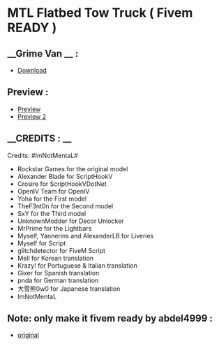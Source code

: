 # MTL Flatbed Tow Truck ( Fivem READY )

## **__Grime Van __ :**
- [Download](https://github.com/AbdeLhere/0r-flatbed)
## **__Preview__ :**
- [Preview ](https://cdn.discordapp.com/attachments/1166850708490952755/1190692414466306058/image.png?ex=65a2b9b9&is=659044b9&hm=b9cb3fb82cddf3dd71d4842cd92b4ad141146bd5a29b4f0c731edbf62ae2d1cb&)
- [Preview 2 ](https://media.discordapp.net/attachments/1166850708490952755/1190692244940918904/image.png?ex=65a2b991&is=65904491&hm=af55f447db4581b5c20fe86b16ac84808e427267bc63174bdc6f1d38d3e4308d&=&format=webp&quality=lossless&width=1440&height=657)
## **__CREDITS : __**
Credits: #ImNotMentaL#
- Rockstar Games for the original model
- Alexander Blade for ScriptHookV
- Crosire for ScriptHookVDotNet
- OpenIV Team for OpenIV
- Yoha for the First model
- TheF3nt0n for the Second model
- SxY for the Third model
- UnknownModder for Decor Unlocker
- MrPrime for the Lightbars
- Myself, Yannerins and AlexanderLB for Liveries
- Myself for Script
- glitchdetector for FiveM Script
- Mell for Korean translation
- Krazy! for Portuguese & Italian translation
- Gixer for Spanish translation
- pnda for German translation
- 大雪熊0w0 for Japanese translation
- ImNotMentaL
## Note: only make it fivem ready by abdel4999 : 
- [original](https://www.gta5-mods.com/vehicles/mtl-flatbed-tow-truck) 
